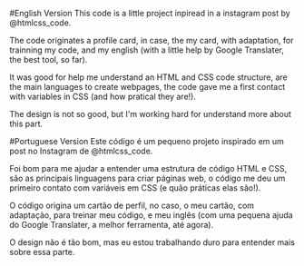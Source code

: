 #English Version
This code is a little project inpiread in a instagram post by @htmlcss_code.

The code originates a profile card, in case, the my card, with adaptation, for trainning my code, and my english (with a little help by Google Translater, the best tool, so far).

It was good for help me understand an HTML and CSS code structure, are the main languages to create webpages, the code gave me a first contact with variables in CSS (and how pratical they are!).

The design is not so good, but I'm working hard for understand more about this part.  
  
    
    
#Portuguese Version
Este código é um pequeno projeto inspirado em um post no Instagram de @htmlcss_code.

Foi bom para me ajudar a entender uma estrutura de código HTML e CSS, são as principais linguagens para criar páginas web, o código me deu um primeiro contato com variáveis em CSS (e quão práticas elas são!).

O código origina um cartão de perfil, no caso, o meu cartão, com adaptação, para treinar meu código, e meu inglês (com uma pequena ajuda do Google Translater, a melhor ferramenta, até agora).

O design não é tão bom, mas eu estou trabalhando duro para entender mais sobre essa parte.
